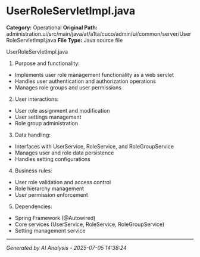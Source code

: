 # UserRoleServletImpl.java

**Category:** Operational
**Original Path:** administration.ui/src/main/java/at/a1ta/cuco/admin/ui/common/server/UserRoleServletImpl.java
**File Type:** Java source file

UserRoleServletImpl.java
1. Purpose and functionality:
- Implements user role management functionality as a web servlet
- Handles user authentication and authorization operations
- Manages role groups and user permissions

2. User interactions:
- User role assignment and modification
- User settings management
- Role group administration

3. Data handling:
- Interfaces with UserService, RoleService, and RoleGroupService
- Manages user and role data persistence
- Handles setting configurations

4. Business rules:
- User role validation and access control
- Role hierarchy management
- User permission enforcement

5. Dependencies:
- Spring Framework (@Autowired)
- Core services (UserService, RoleService, RoleGroupService)
- Setting management service

---
*Generated by AI Analysis - 2025-07-05 14:38:24*
